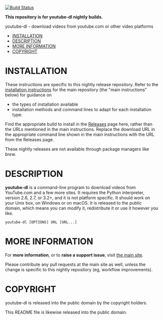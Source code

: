 [![Build Status](https://github.com/ytdl-org/youtube-dl/workflows/CI/badge.svg)](https://github.com/ytdl-org/youtube-dl/actions?query=workflow%3ACI)


**This repository is for youtube-dl nightly builds.**

youtube-dl - download videos from youtube.com or other video platforms

- [INSTALLATION](#installation)
- [DESCRIPTION](#description)
- [MORE INFORMATION](#more-information)
- [COPYRIGHT](#copyright)

# INSTALLATION

These instructions are specific to this nightly release repository. Refer to the [installation instructions](https://github.com/ytdl-org/youtube-dl#installation) for the main repository (the "main instructions" below) for guidance on
* the types of installation available
* installation methods and command lines to adapt for each installation type.

Find the appropriate build to install in the [Releases](https://github.com/ytdl-org/ytdl-nightly/releases) page here, rather than the URLs mentioned in the main instructions. Replace the download URL in the appropriate command line shown in the main instructions with the URL from the Releases page.

These nightly releases are not available through package managers like _brew_.

# DESCRIPTION

**youtube-dl** is a command-line program to download videos from YouTube.com and a few more sites. It requires the Python interpreter, version 2.6, 2.7, or 3.2+, and it is not platform specific. It should work on your Unix box, on Windows or on macOS. It is released to the public domain, which means you can modify it, redistribute it or use it however you like.

    youtube-dl [OPTIONS] URL [URL...]

# MORE INFORMATION

For **more information**, or to **raise a support issue**, visit [the main site](https://github.com/ytdl-org/youtube-dl).

Please contribute any pull requests at the main site as well, unless the change is specific to this nightly repository (eg, workflow improvements).

# COPYRIGHT

youtube-dl is released into the public domain by the copyright holders.

This README file is likewise released into the public domain.
